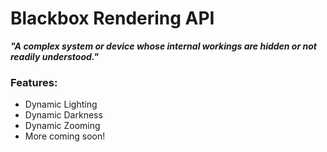 # Blackbox Rendering API

***"A complex system or device whose internal workings are hidden or not readily understood."***

### Features:

- Dynamic Lighting
- Dynamic Darkness
- Dynamic Zooming
- More coming soon!

